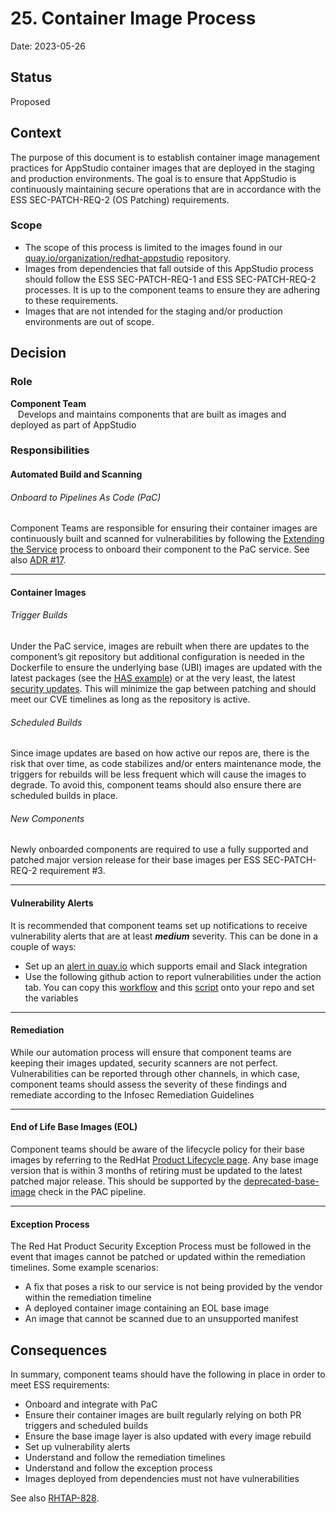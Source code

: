# 25. Container Image Process

Date: 2023-05-26

## Status

Proposed

## Context

The purpose of this document is to establish container image management practices for AppStudio container images that are deployed in the staging and production environments.  The goal is to ensure that AppStudio is continuously maintaining secure operations that are in accordance with the ESS SEC-PATCH-REQ-2 (OS Patching) requirements.

### Scope
* The scope of this process is limited to the images found in our [quay.io/organization/redhat-appstudio](https://quay.io/organization/redhat-appstudio) repository.
* Images from dependencies that fall outside of this AppStudio process should follow the ESS SEC-PATCH-REQ-1 and ESS SEC-PATCH-REQ-2 processes.  It is up to the component teams to ensure they are adhering to these requirements.
* Images that are not intended for the staging and/or production environments are out of scope.


## Decision

### Role

**Component Team** <br>
&nbsp;&nbsp;&nbsp;Develops and maintains components that are built as images and deployed as part of AppStudio


### Responsibilities

#### Automated Build and Scanning
###### Onboard to Pipelines As Code (PaC)

Component Teams are responsible for ensuring their container images are continuously built and scanned for vulnerabilities by following the
[Extending the Service](https://redhat-appstudio.github.io/infra-deployments/docs/deployment/extending-the-service.html) process to onboard their component to the PaC service. See also [ADR #17](https://github.com/redhat-appstudio/book/blob/main/ADR/0017-use-our-pipelines.md).

***
#### Container Images <br>

###### Trigger Builds
Under the PaC service, images are rebuilt when there are updates to the component’s git repository but additional configuration is needed in the Dockerfile to ensure the underlying base (UBI) images are updated with the latest packages (see the [HAS example](https://github.com/redhat-appstudio/application-service/blob/main/Dockerfile#L24])) or at the very least, the latest [security updates](https://developers.redhat.com/articles/2021/11/11/best-practices-building-images-pass-red-hat-container-certification#best_practice__5__include_the_latest_security_updates_in_your_image).   This will minimize the gap between patching and should meet our CVE timelines as long as the repository is active.

###### Scheduled Builds

Since image updates are based on how active our repos are, there is the risk that over time, as code stabilizes and/or enters maintenance mode, the triggers for rebuilds will be less frequent which will cause the images to degrade.  To avoid this, component teams should also ensure there are scheduled builds in place.


###### New Components
Newly onboarded components are required to use a fully supported and patched major version release for their base images per ESS SEC-PATCH-REQ-2 requirement #3.

***

#### Vulnerability Alerts

It is recommended that component teams set up notifications to receive vulnerability alerts that are at least **_medium_** severity.  This can be done in a couple of ways:

* Set up an [alert in quay.io](https://docs.quay.io/guides/notifications.html) which supports email and Slack integration
* Use the following github action to report vulnerabilities under the action tab.
You can copy this [workflow](https://github.com/openshift-pipelines/pipeline-service/blob/main/.github/workflows/periodic-scanner-quay.yaml) and this [script](https://github.com/openshift-pipelines/pipeline-service/blob/main/ci/images/vulnerability-scan/scan.sh) onto your repo and set the variables

***

#### Remediation

While our automation process will ensure that component teams are keeping their images updated, security scanners are not perfect.  Vulnerabilities can be reported through other channels, in which case, component teams should assess the severity of these findings and remediate according to the Infosec Remediation Guidelines

***

#### End of Life Base Images (EOL)

Component teams should be aware of the lifecycle policy for their base images by referring to the RedHat [Product Lifecycle page](https://access.redhat.com/product-life-cycles/update_policies).   Any base image version that is within 3 months of retiring must be updated to the latest patched major release. This should be supported by the [deprecated-base-image](https://github.com/redhat-appstudio/build-definitions/blob/main/task/deprecated-image-check/0.2/deprecated-image-check.yaml#L11-L12) check in the PAC pipeline.

***
#### Exception Process

The Red Hat Product Security Exception Process must be followed in the event that images cannot be patched or updated within the remediation timelines.  Some example scenarios:

* A fix that poses a risk to our service is not being provided by the vendor within the remediation timeline
* A deployed container image containing an EOL base image
* An image that cannot be scanned due to an unsupported manifest


## Consequences

In summary, component teams should have the following in place in order to meet ESS requirements:

* Onboard and integrate with PaC
* Ensure their container images are built regularly relying on both PR triggers and scheduled builds
* Ensure the base image layer is also updated with every image rebuild
* Set up vulnerability alerts
* Understand and follow the remediation timelines
* Understand and follow the exception process
* Images deployed from dependencies must not have vulnerabilities

See also [RHTAP-828](https://issues.redhat.com/browse/RHTAP-828).

